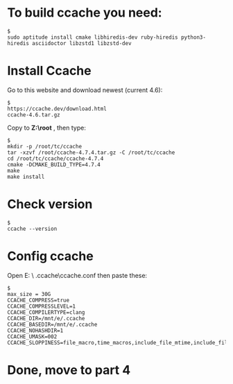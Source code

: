 # To build ccache you need:

	$ 
	sudo aptitude install cmake libhiredis-dev ruby-hiredis python3-hiredis asciidoctor libzstd1 libzstd-dev

# Install Ccache
  
  Go to this website and download newest (current 4.6):
    
    $ 
    https://ccache.dev/download.html
    ccache-4.6.tar.gz

  Copy to **Z:\root** , then type:
  
  	$ 
	mkdir -p /root/tc/ccache
	tar -xzvf /root/ccache-4.7.4.tar.gz -C /root/tc/ccache
	cd /root/tc/ccache/ccache-4.7.4
	cmake -DCMAKE_BUILD_TYPE=4.7.4
	make
	make install


# Check version

	$ 
	ccache --version
	
# Config ccache 


Open E: \ .ccache\ccache.conf then paste these:

	$ 
	max_size = 30G
	CCACHE_COMPRESS=true
	CCACHE_COMPRESSLEVEL=1
	CCACHE_COMPILERTYPE=clang
	CCACHE_DIR=/mnt/e/.ccache
	CCACHE_BASEDIR=/mnt/e/.ccache
	CCACHE_NOHASHDIR=1
	CCACHE_UMASK=002
	CCACHE_SLOPPINESS=file_macro,time_macros,include_file_mtime,include_file_ctime,file_stat_matches


# Done, move to part 4
